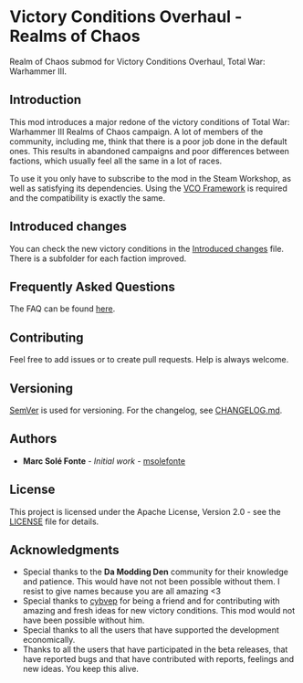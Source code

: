 <TAGS>

# Victory Conditions Overhaul - Realms of Chaos

<TAGS>

Realm of Chaos submod for Victory Conditions Overhaul, Total War: Warhammer III.

## Introduction

This mod introduces a major redone of the victory conditions of Total War: Warhammer III Realms of Chaos campaign. A lot
of members of the community, including me, think that there is a poor job done in the default ones. This results in
abandoned campaigns and poor differences between factions, which usually feel all the same in a lot of races.

To use it you only have to subscribe to the mod in the Steam Workshop, as well as satisfying its dependencies. Using the
[VCO Framework](https://www.github.com/msolefonte/vco-framework/) is required and the compatibility is exactly
the same.

## Introduced changes

You can check the new victory conditions in the [Introduced changes](docs/README.md) file. There is a subfolder for each
faction improved.

## Frequently Asked Questions

The FAQ can be found [here](https://www.github.com/msolefonte/vco-framework/docs/faq.md).

## Contributing

Feel free to add issues or to create pull requests. Help is always welcome.

## Versioning

[SemVer](http://semver.org/) is used for versioning. For the changelog, see [CHANGELOG.md](CHANGELOG.md).

## Authors

* **Marc Solé Fonte** - *Initial work* - [msolefonte](https://github.com/msolefonte)

## License

This project is licensed under the Apache License, Version 2.0 - see the [LICENSE](LICENSE) file for details.

## Acknowledgments

* Special thanks to the **Da Modding Den** community for their knowledge and patience. This would have not not been 
possible without them. I resist to give names because you are all amazing <3
* Special thanks to [cybvep](https://steamcommunity.com/profiles/76561198329779166/) for being a friend and for 
contributing with amazing and fresh ideas for new victory conditions. This mod would not have been possible without him.
* Special thanks to all the users that have supported the development economically.
* Thanks to all the users that have participated in the beta releases, that have reported bugs and that have contributed
with reports, feelings and new ideas. You keep this alive.
